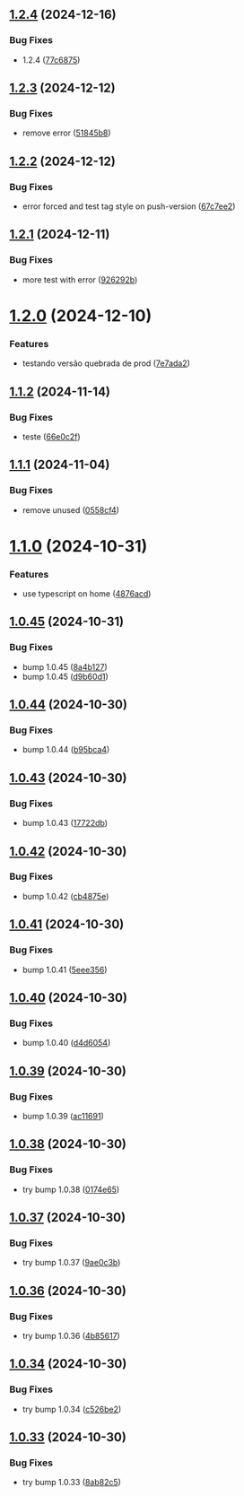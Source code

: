 ## [1.2.4](https://github.com/gbfonseca/eitriapp-berserk/compare/v1.2.3...v1.2.4) (2024-12-16)


### Bug Fixes

* 1.2.4 ([77c6875](https://github.com/gbfonseca/eitriapp-berserk/commit/77c68751a69769de22f86bd90b400b21b9f0ad33))

## [1.2.3](https://github.com/gbfonseca/eitriapp-berserk/compare/v1.2.2...v1.2.3) (2024-12-12)


### Bug Fixes

* remove error ([51845b8](https://github.com/gbfonseca/eitriapp-berserk/commit/51845b8aa74021eed48dc2c9960d8fe71f7ba969))

## [1.2.2](https://github.com/gbfonseca/eitriapp-berserk/compare/v1.2.1...v1.2.2) (2024-12-12)


### Bug Fixes

* error forced and test tag style on push-version ([67c7ee2](https://github.com/gbfonseca/eitriapp-berserk/commit/67c7ee2b4bd07563fbc002d233a60619c6c8dafc))

## [1.2.1](https://github.com/gbfonseca/eitriapp-berserk/compare/v1.2.0...v1.2.1) (2024-12-11)


### Bug Fixes

* more test with error ([926292b](https://github.com/gbfonseca/eitriapp-berserk/commit/926292bfbab08d25c7573770afa7342999c05aa7))

# [1.2.0](https://github.com/gbfonseca/eitriapp-berserk/compare/v1.1.2...v1.2.0) (2024-12-10)


### Features

* testando versão quebrada de prod ([7e7ada2](https://github.com/gbfonseca/eitriapp-berserk/commit/7e7ada256ba01ca4044291150007e7204eb14ad6))

## [1.1.2](https://github.com/gbfonseca/eitriapp-berserk/compare/v1.1.1...v1.1.2) (2024-11-14)


### Bug Fixes

* teste ([66e0c2f](https://github.com/gbfonseca/eitriapp-berserk/commit/66e0c2fe191ad0a25d7af23fe2d6ecf5227e2dfd))

## [1.1.1](https://github.com/gbfonseca/eitriapp-berserk/compare/v1.1.0...v1.1.1) (2024-11-04)


### Bug Fixes

* remove unused ([0558cf4](https://github.com/gbfonseca/eitriapp-berserk/commit/0558cf4efadacb57e5694ec782de64232a0e7221))

# [1.1.0](https://github.com/gbfonseca/eitriapp-berserk/compare/v1.0.45...v1.1.0) (2024-10-31)


### Features

* use typescript on home ([4876acd](https://github.com/gbfonseca/eitriapp-berserk/commit/4876acdcf8caa9da056fed59287f68f20ee87ef3))

## [1.0.45](https://github.com/gbfonseca/eitriapp-berserk/compare/v1.0.44...v1.0.45) (2024-10-31)


### Bug Fixes

* bump 1.0.45 ([8a4b127](https://github.com/gbfonseca/eitriapp-berserk/commit/8a4b12729f2d682f41e269f9ed00c8ee0c634c46))
* bump 1.0.45 ([d9b60d1](https://github.com/gbfonseca/eitriapp-berserk/commit/d9b60d1d8f31b71fdcf482c7e80470a25ec22426))

## [1.0.44](https://github.com/gbfonseca/eitriapp-berserk/compare/v1.0.43...v1.0.44) (2024-10-30)


### Bug Fixes

* bump 1.0.44 ([b95bca4](https://github.com/gbfonseca/eitriapp-berserk/commit/b95bca435dd9013c088d8b2660a1970620b783f3))

## [1.0.43](https://github.com/gbfonseca/eitriapp-berserk/compare/v1.0.42...v1.0.43) (2024-10-30)


### Bug Fixes

* bump 1.0.43 ([17722db](https://github.com/gbfonseca/eitriapp-berserk/commit/17722db1247ad41537b450c694ade7de41ad468b))

## [1.0.42](https://github.com/gbfonseca/eitriapp-berserk/compare/v1.0.41...v1.0.42) (2024-10-30)


### Bug Fixes

* bump 1.0.42 ([cb4875e](https://github.com/gbfonseca/eitriapp-berserk/commit/cb4875eb31cb8f25ae3ca1d8335e53153dd0f727))

## [1.0.41](https://github.com/gbfonseca/eitriapp-berserk/compare/v1.0.40...v1.0.41) (2024-10-30)


### Bug Fixes

* bump 1.0.41 ([5eee356](https://github.com/gbfonseca/eitriapp-berserk/commit/5eee3563dee1e6fbc0ed2efc6cce199a98af9984))

## [1.0.40](https://github.com/gbfonseca/eitriapp-berserk/compare/v1.0.39...v1.0.40) (2024-10-30)


### Bug Fixes

* bump 1.0.40 ([d4d6054](https://github.com/gbfonseca/eitriapp-berserk/commit/d4d6054e552df59c3c7adcf0f576f6df98bfa8af))

## [1.0.39](https://github.com/gbfonseca/eitriapp-berserk/compare/v1.0.38...v1.0.39) (2024-10-30)


### Bug Fixes

* bump 1.0.39 ([ac11691](https://github.com/gbfonseca/eitriapp-berserk/commit/ac116917ed37eaeac6c92172967b2711a1855161))

## [1.0.38](https://github.com/gbfonseca/eitriapp-berserk/compare/v1.0.37...v1.0.38) (2024-10-30)


### Bug Fixes

* try bump 1.0.38 ([0174e65](https://github.com/gbfonseca/eitriapp-berserk/commit/0174e654ee98980ec81a2079782b8b2b3c0ae632))

## [1.0.37](https://github.com/gbfonseca/eitriapp-berserk/compare/v1.0.36...v1.0.37) (2024-10-30)


### Bug Fixes

* try bump 1.0.37 ([9ae0c3b](https://github.com/gbfonseca/eitriapp-berserk/commit/9ae0c3b4b32334e40a1f9e3115feead767bcdf33))


## [1.0.36](https://github.com/gbfonseca/eitriapp-berserk/compare/v1.0.35...v1.0.36) (2024-10-30)


### Bug Fixes

* try bump 1.0.36 ([4b85617](https://github.com/gbfonseca/eitriapp-berserk/commit/4b85617dfbc37e5b6d2e40188f065ac271687e97))


## [1.0.34](https://github.com/gbfonseca/eitriapp-berserk/compare/v1.0.33...v1.0.34) (2024-10-30)


### Bug Fixes

* try bump 1.0.34 ([c526be2](https://github.com/gbfonseca/eitriapp-berserk/commit/c526be27f2ec1f205d12c8744db79fac0d5dac30))


## [1.0.33](https://github.com/gbfonseca/eitriapp-berserk/compare/v1.0.32...v1.0.33) (2024-10-30)


### Bug Fixes

* try bump 1.0.33 ([8ab82c5](https://github.com/gbfonseca/eitriapp-berserk/commit/8ab82c505b58e2e04d585da6f97b88f5558e097e))
